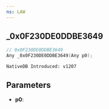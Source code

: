 ```yaml
---
ns: LAW
---
```

## _0x0F230DE0DDBE3649

```c
// 0x0F230DE0DDBE3649
Any _0x0F230DE0DDBE3649(Any p0);
```

```
NativeDB Introduced: v1207
```

## Parameters
* **p0**:
